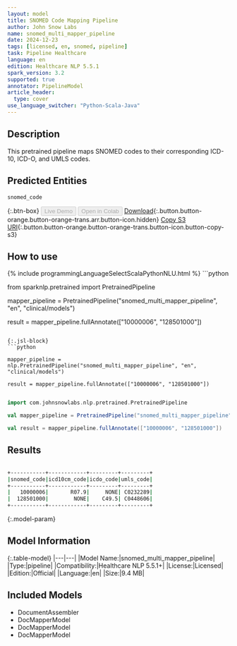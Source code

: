 ```yaml
---
layout: model
title: SNOMED Code Mapping Pipeline
author: John Snow Labs
name: snomed_multi_mapper_pipeline
date: 2024-12-23
tags: [licensed, en, snomed, pipeline]
task: Pipeline Healthcare
language: en
edition: Healthcare NLP 5.5.1
spark_version: 3.2
supported: true
annotator: PipelineModel
article_header:
  type: cover
use_language_switcher: "Python-Scala-Java"
---
```


## Description

This pretrained pipeline maps SNOMED codes to their corresponding ICD-10, ICD-O, and UMLS codes.

## Predicted Entities

`snomed_code`

{:.btn-box}
<button class="button button-orange" disabled>Live Demo</button>
<button class="button button-orange" disabled>Open in Colab</button>
[Download](https://s3.amazonaws.com/auxdata.johnsnowlabs.com/clinical/models/snomed_multi_mapper_pipeline_en_5.5.1_3.2_1734957990718.zip){:.button.button-orange.button-orange-trans.arr.button-icon.hidden}
[Copy S3 URI](s3://auxdata.johnsnowlabs.com/clinical/models/snomed_multi_mapper_pipeline_en_5.5.1_3.2_1734957990718.zip){:.button.button-orange.button-orange-trans.button-icon.button-copy-s3}

## How to use



<div class="tabs-box" markdown="1">
{% include programmingLanguageSelectScalaPythonNLU.html %}
```python

from sparknlp.pretrained import PretrainedPipeline

mapper_pipeline = PretrainedPipeline("snomed_multi_mapper_pipeline", "en", "clinical/models")

result = mapper_pipeline.fullAnnotate(["10000006", "128501000"])

```

{:.jsl-block}
```python

mapper_pipeline = nlp.PretrainedPipeline("snomed_multi_mapper_pipeline", "en", "clinical/models")

result = mapper_pipeline.fullAnnotate(["10000006", "128501000"])

```
```scala

import com.johnsnowlabs.nlp.pretrained.PretrainedPipeline

val mapper_pipeline = PretrainedPipeline("snomed_multi_mapper_pipeline", "en", "clinical/models")

val result = mapper_pipeline.fullAnnotate(["10000006", "128501000"])

```
</div>

## Results

```bash

+-----------+------------+---------+---------+
|snomed_code|icd10cm_code|icdo_code|umls_code|
+-----------+------------+---------+---------+
|   10000006|       R07.9|     NONE| C0232289|
|  128501000|        NONE|    C49.5| C0448606|
+-----------+------------+---------+---------+

```

{:.model-param}
## Model Information

{:.table-model}
|---|---|
|Model Name:|snomed_multi_mapper_pipeline|
|Type:|pipeline|
|Compatibility:|Healthcare NLP 5.5.1+|
|License:|Licensed|
|Edition:|Official|
|Language:|en|
|Size:|9.4 MB|

## Included Models

- DocumentAssembler
- DocMapperModel
- DocMapperModel
- DocMapperModel